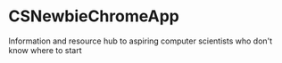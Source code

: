 # CSNewbieChromeApp
Information and resource hub to aspiring computer scientists who don't know where to start
